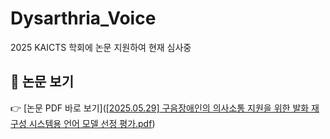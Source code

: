 # Dysarthria_Voice


2025 KAICTS 학회에 논문 지원하여 현재 심사중



## 📄 논문 보기
👉 [논문 PDF 바로 보기]([[2025.05.29] 구음장애인의 의사소통 지원을 위한 발화 재구성 시스템용 언어 모델 선정 평가.pdf](https://github.com/arthur1597/Dysarthria_Voice/blob/main/%5B2025.05.29%5D%20%E1%84%80%E1%85%AE%E1%84%8B%E1%85%B3%E1%86%B7%E1%84%8C%E1%85%A1%E1%86%BC%E1%84%8B%E1%85%A2%E1%84%8B%E1%85%B5%E1%86%AB%E1%84%8B%E1%85%B4%20%E1%84%8B%E1%85%B4%E1%84%89%E1%85%A1%E1%84%89%E1%85%A9%E1%84%90%E1%85%A9%E1%86%BC%20%E1%84%8C%E1%85%B5%E1%84%8B%E1%85%AF%E1%86%AB%E1%84%8B%E1%85%B3%E1%86%AF%20%E1%84%8B%E1%85%B1%E1%84%92%E1%85%A1%E1%86%AB%20%E1%84%87%E1%85%A1%E1%86%AF%E1%84%92%E1%85%AA%20%E1%84%8C%E1%85%A2%E1%84%80%E1%85%AE%E1%84%89%E1%85%A5%E1%86%BC%20%E1%84%89%E1%85%B5%E1%84%89%E1%85%B3%E1%84%90%E1%85%A6%E1%86%B7%E1%84%8B%E1%85%AD%E1%86%BC%20%E1%84%8B%E1%85%A5%E1%86%AB%E1%84%8B%E1%85%A5%20%E1%84%86%E1%85%A9%E1%84%83%E1%85%A6%E1%86%AF%20%E1%84%89%E1%85%A5%E1%86%AB%E1%84%8C%E1%85%A5%E1%86%BC%20%E1%84%91%E1%85%A7%E1%86%BC%E1%84%80%E1%85%A1.pdf))
